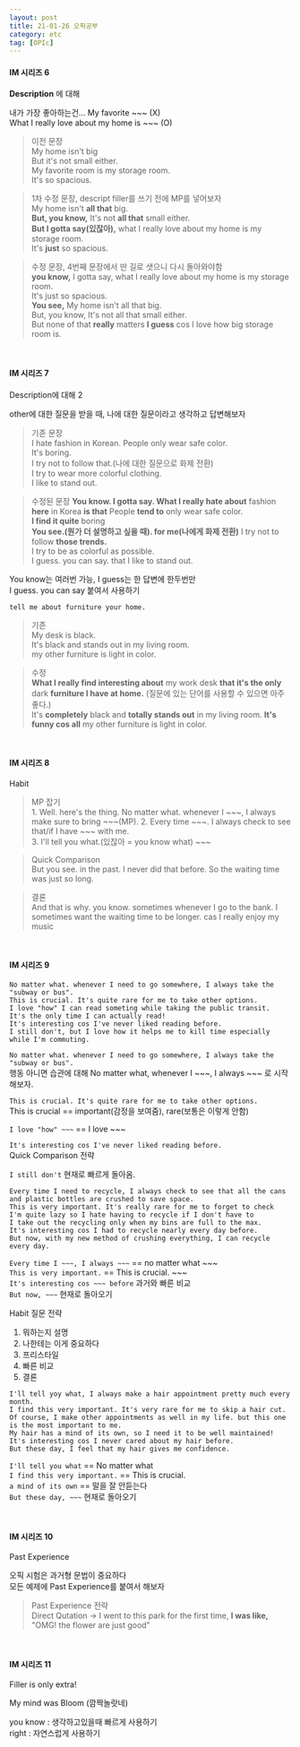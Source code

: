 ```yaml
---
layout: post
title: 21-01-26 오픽공부
category: etc
tag: [OPIc]
---
```


#### IM 시리즈 6

**Description** 에 대해  

내가 가장 좋아하는건... My favorite ~~~ (X)  
What I really love about my home is ~~~ (O)


> 이전 문장  
My home isn't big  
But it's not small either.  
My favorite room is my storage room.  
It's so spacious.  


> 1차 수정 문장, descript filler를 쓰기 전에 MP를 넣어보자    
My home isn't **all that** big.   
**But, you know,** It's not **all that** small either.  
**But I gotta say(있잖아),** what I really love about my home is my storage room.  
It's **just** so spacious.  

> 수정 문장, 4번째 문장에서 딴 길로 샛으니 다시 돌아와야함  
**you know,** I gotta say, what I really love about my home is my storage room.  
It's just so spacious.  
**You see,** My home isn't all that big.  
But, you know, It's not all that small either.  
But none of that **really** matters **I guess** cos I love how big storage room is. 

<br>

#### IM 시리즈 7  
Description에 대해 2  

other에 대한 질문을 받을 때, 나에 대한 질문이라고 생각하고 답변해보자  

> 기존 문장  
I hate fashion in Korean. People only wear safe color.  
It's boring.  
I try not to follow that.(나에 대한 질문으로 화제 전환)  
I try to wear more colorful clothing.  
I like to stand out.  

> 수정된 문장
**You know. I gotta say. What I really hate about** fashion **here** in Korea **is that** People **tend to** only wear safe color.  
**I find it quite** boring  
**You see.(뭔가 더 설명하고 싶을 때). for me(나에게 화제 전환)** I try not to follow **those trends.**  
I try to be as colorful as possible.  
I guess. you can say. that I like to stand out.  

You know는 여러번 가능, I guess는 한 답변에 한두번만  
I guess. you can say 붙여서 사용하기  

`tell me about furniture your home.`  

> 기존  
My desk is black.  
It's black and stands out in my living room.  
my other furniture is light in color.

> 수정  
**What I really find interesting about** my work desk **that it's the only** dark **furniture I have at home.**  (질문에 있는 단어를 사용할 수 있으면 아주 좋다.)  
It's **completely** black and **totally stands out** in my living room.
**It's funny cos all** my other furniture is light in color.

<br>

#### IM 시리즈 8

Habit  

> MP 잡기  
    1. Well. here's the thing. No matter what. whenever I ~~~, I always make sure to bring ~~~(MP).
    2. Every time ~~~. I always check to see that/if I have ~~~ with me.  
    3. I'll tell you what.(있잖아 = you know what) ~~~  


> Quick Comparison  
But you see. in the past. I never did that before. So the waiting time was just so long.  


> 결론  
And that is why. you know. sometimes whenever I go to the bank. I sometimes want the waiting time to be longer. cas I really enjoy my music  

<br>  


#### IM 시리즈 9  
```
No matter what. whenever I need to go somewhere, I always take the "subway or bus".  
This is crucial. It's quite rare for me to take other options.  
I love "how" I can read someting while taking the public transit.  
It's the only time I can actually read!  
It's interesting cos I've never liked reading before.  
I still don't, but I love how it helps me to kill time especially while I'm commuting.  
```

`No matter what. whenever I need to go somewhere, I always take the "subway or bus".`  
행동 아니면 습관에 대해 No matter what, whenever I ~~~, I always ~~~ 로 시작해보자.  

`This is crucial. It's quite rare for me to take other options.`  
This is crucial == important(감정을 보여줌), rare(보통은 이렇게 안함)  

`I love "how" ~~~`  == I love ~~~   

`It's interesting cos I've never liked reading before.`  
Quick Comparison 전략

`I still don't` 현재로 빠르게 돌아옴.  


```
Every time I need to recycle, I always check to see that all the cans and plastic bottles are crushed to save space.  
This is very important. It's really rare for me to forget to check
I'm quite lazy so I hate having to recycle if I don't have to
I take out the recycling only when my bins are full to the max.
It's interesting cos I had to recycle nearly every day before.  
But now, with my new method of crushing everything, I can recycle every day.
```

`Every time I ~~~, I always ~~~` == no matter what ~~~  
`This is very important.` == This is crucial. ~~~   
`It's interesting cos ~~~ before` 과거와 빠른 비교  
`But now, ~~~` 현재로 돌아오기  

Habit 질문 전략  
1. 뭐하는지 설명
1. 나한테는 이게 중요하다  
1. 프리스타일  
1. 빠른 비교
1. 결론  


```
I'll tell yoy what, I always make a hair appointment pretty much every month.  
I find this very important. It's very rare for me to skip a hair cut.  
Of course, I make other appointments as well in my life. but this one is the most important to me.  
My hair has a mind of its own, so I need it to be well maintained!  
It's interesting cos I never cared about my hair before.   
But these day, I feel that my hair gives me confidence.  
```


`I'll tell you what` == No matter what  
`I find this very important.`  == This is crucial.  
`a mind of its own` == 말을 잘 안듣는다  
`But these day, ~~~` 현재로 돌아오기  

<br>

#### IM 시리즈 10  

Past Experience  

오픽 시험은 과거형 문법이 중요하다  
모든 예제에 Past Experience를 붙여서 해보자  

>Past Experience 전략  
Direct Qutation -> I went to this park for the first time, **I was like,** "OMG! the flower are just good"  

<br>

#### IM 시리즈 11

Filler is only extra!  

My mind was Bloom (깜짝놀랏네)  

you know : 생각하고있을때 빠르게 사용하기  
right : 자연스럽게 사용하기  


